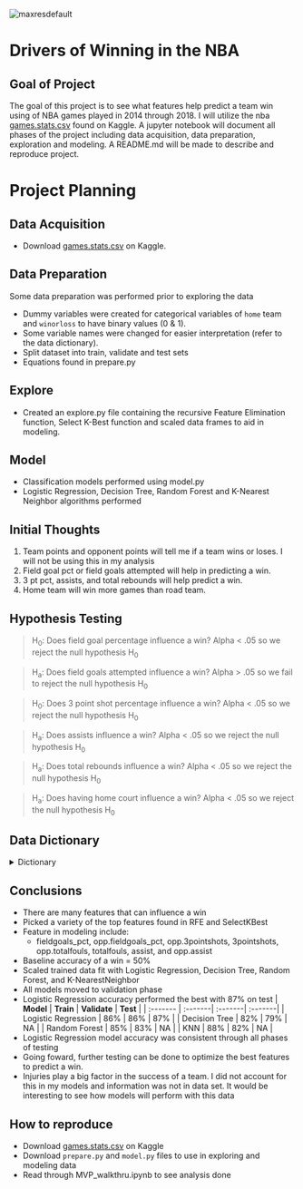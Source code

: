 ![maxresdefault](https://user-images.githubusercontent.com/62911364/100548752-211a6c00-3234-11eb-949c-38d71486c989.jpg)
# Drivers of Winning in the NBA

## Goal of Project
The goal of this project is to see what features help predict a team win using of NBA games played in 2014 through 2018. I will utilize the nba [games.stats.csv](https://www.kaggle.com/ionaskel/nba-games-stats-from-2014-to-2018) found on Kaggle. A jupyter notebook will document all phases of the project including data acquisition, data preparation, exploration and modeling. A README.md will be made to describe and reproduce project.

# Project Planning
  
## Data Acquisition
- Download [games.stats.csv](https://www.kaggle.com/ionaskel/nba-games-stats-from-2014-to-2018) on Kaggle.

## Data Preparation
Some data preparation was performed prior to exploring the data 
- Dummy variables were created for categorical variables of ```home``` team and ```winorloss``` to have binary values (0 & 1).   
- Some variable names were changed for easier interpretation (refer to the data dictionary).
- Split dataset into train, validate and test sets
- Equations found in prepare.py

## Explore
- Created an explore.py file containing the recursive Feature Elimination function, Select K-Best function and scaled data frames to aid in modeling.

## Model
- Classification models performed using model.py
- Logistic Regression, Decision Tree, Random Forest and K-Nearest Neighbor algorithms performed

## Initial Thoughts
1. Team points and opponent points will tell me if a team wins or loses. I will not be using this in my analysis
2. Field goal pct or field goals attempted will help in predicting a win.
3. 3 pt pct, assists, and total rebounds will help predict a win.
4. Home team will win more games than road team.

## Hypothesis Testing
> H<sub>0</sub>: Does field goal percentage influence a win? Alpha < .05 so we reject the null hypothesis H<sub>0</sub> 

> H<sub>a</sub>: Does field goals attempted influence a win? Alpha > .05 so we fail to reject the null hypothesis H<sub>0</sub> 

> H<sub>0</sub>: Does 3 point shot percentage influence a win? Alpha < .05 so we reject the null hypothesis H<sub>0</sub> 

> H<sub>a</sub>: Does assists influence a win? Alpha < .05 so we reject the null hypothesis H<sub>0</sub> 

> H<sub>a</sub>: Does total rebounds influence a win? Alpha < .05 so we reject the null hypothesis H<sub>0</sub> 

> H<sub>a</sub>: Does having home court influence a win? Alpha < .05 so we reject the null hypothesis H<sub>0</sub> 


## Data Dictionary

<details>
  <summary>Dictionary</summary>
  
| **Column** | **Definition** |
| :------- | :-------|
| team | Name of the home team  |
| game | Game number in season |
| date | Date game played |
| opponent | Opponent team name |
| teampoints | Home team score |
| opponentpoints | Opponent score|
| fieldgoals | Number of field goals made by home team|
| fieldgoalsattempted | Number of field goals attempted by home team|
| fieldgoal_pct | Field goal percentage for home team |
| x3pointshots | 3 point shots made by the home team |
| freethrows | Free throws made by the home team |
| freethrowsattempted | Free throws attempted by home team |
| freethrows_pct | Free throw percentage of home team|
| offrebounds | Number of offensive rebounds by the home team |
| totalrebounds | Total number of rebounds by the home team |
| assists | Number of assist by the home team |
| steals | Number of steals by the home team |
| blocks | Number of blocks by the home team |
| turnovers | Number of turnovers by the home team |
| totalfouls | Number of fouls by the home team |
| opp.fieldgoals| Opponents field goal percentage |
| opp.fieldgoalsattempted| Opponents field goals attempted |
| opp_fieldgoal_pct | Opponents field goal percentage |
| opp.3pointshots | Opponents 3 point shots made |
| opp.3pointshotsattempted | Opponents 3 point field goal percentage attempted |
| opp_3pointshots_pct | Opponents 3 point field goal percentage |
| opp.freethrows | Opponents free throws made |
| opp.freethrowsattempted | Opponents free throws attempted |
| opp_freethrows_pct | Opponents free throw percentage |
| opp.offrebounds | Opponents offensive rebounds |
| opp.totalrebounds | Opponents total rebounds |
| opp.assists | Opponents total number of assists |
| opp.steals | Opponents total number of steals |
| opp.blocks | Opponents total number of blocks |
| opp.turnovers | Opponents total number of turnovers |
| opp.totalfouls | Opponents total fouls |
| is_home | Away team = 0 Home team = 1 |

| **Target** | **Definition** |
| :------- | :-------|
| win | Loss = 0 win = 1 |
</details>
  
## Conclusions
- There are many features that can influence a win
- Picked a variety of the top features found in RFE and SelectKBest
- Feature in modeling include:
    - fieldgoals_pct, opp.fieldgoals_pct, opp.3pointshots, 3pointshots, opp.totalfouls, totalfouls, assist, and opp.assist
- Baseline accuracy of a win = 50%
- Scaled trained data fit with Logistic Regression, Decision Tree, Random Forest, and K-NearestNeighbor
- All models moved to validation phase
- Logistic Regression accuracy performed the best with 87% on test
    | **Model** | **Train** | **Validate** | **Test** |
    | :------- | :-------| :-------| :-------|
    | Logistic Regression | 86% | 86% | 87% |
    | Decision Tree | 82% | 79% | NA |
    | Random Forest | 85% | 83% | NA |
    | KNN | 88% | 82% | NA |
- Logistic Regression model accuracy was consistent through all phases of testing 
- Going foward, further testing can be done to optimize the best features to predict a win.
- Injuries play a big factor in the success of a team. I did not account for this in my models and information was not in data set. It would be interesting to see how models will perform with this data

## How to reproduce

- Download [games.stats.csv](https://www.kaggle.com/ionaskel/nba-games-stats-from-2014-to-2018) on Kaggle
- Download ```prepare.py``` and ```model.py``` files to use in exploring and modeling data
- Read through MVP_walkthru.ipynb to see analysis done

